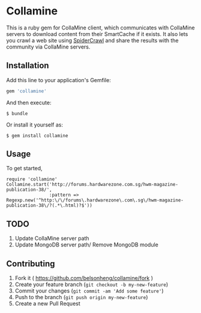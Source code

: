# Collamine

This is a ruby gem for CollaMine client, which communicates with CollaMine servers to download content from their SmartCache if it exists. It also lets you crawl a web site using [SpiderCrawl](https://github.com/belsonheng/spidercrawl) and share the results with the community via CollaMine servers.

## Installation

Add this line to your application's Gemfile:

```ruby
gem 'collamine'
```

And then execute:

    $ bundle

Or install it yourself as:

    $ gem install collamine

## Usage

To get started,

    require 'collamine'
    Collamine.start('http://forums.hardwarezone.com.sg/hwm-magazine-publication-38/', 
                    :pattern => Regexp.new('^http:\/\/forums\.hardwarezone\.com\.sg\/hwm-magazine-publication-38\/?(.*\.html)?$'))

## TODO

1. Update CollaMine server path
2. Update MongoDB server path/ Remove MongoDB module

## Contributing

1. Fork it ( https://github.com/belsonheng/collamine/fork )
2. Create your feature branch (`git checkout -b my-new-feature`)
3. Commit your changes (`git commit -am 'Add some feature'`)
4. Push to the branch (`git push origin my-new-feature`)
5. Create a new Pull Request
